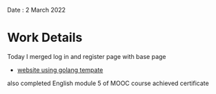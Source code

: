 Date : 2 March 2022
# Work Details
Today I merged log in and register page with base page    
- [website using golang tempate](https://www.youtube.com/watch?v=F8wpRQw39Ho&ab_channel=MASTER-ACADEMY)

also completed English module 5 of MOOC course achieved certificate